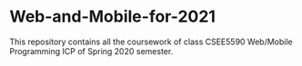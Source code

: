 # Web-and-Mobile-for-2021
This repository contains all the coursework of class CSEE5590 Web/Mobile Programming ICP of Spring 2020 semester.
